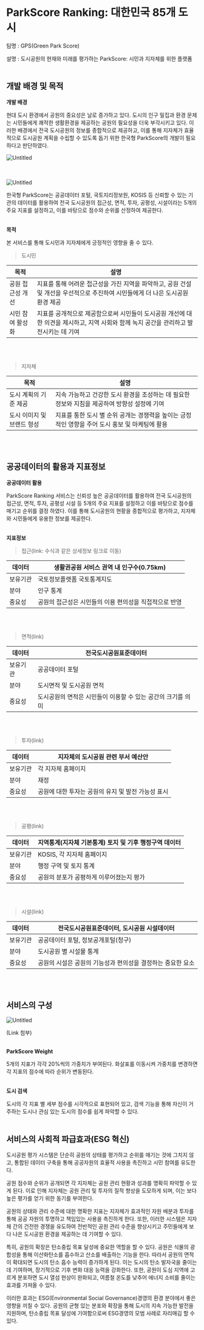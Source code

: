# ParkScore Ranking: 대한민국 85개 도시

팀명 : GPS(Green Park Score)

설명 : 도시공원의 현재와 미래를 평가하는 ParkScore: 시민과 지자체를 위한 플랫폼
</br><br/>

## 개발 배경 및 목적

**개발 배경**

현대 도시 환경에서 공원의 중요성은 날로 증가하고 있다. 도시의 인구 밀집과 환경 문제는 시민들에게 쾌적한 생활환경을 제공하는 공원의 필요성을 더욱 부각시키고 있다. 이러한 배경에서 전국 도시공원의 정보를 종합적으로 제공하고, 이를 통해 지자체가 효율적으로 도시공원 계획을 수립할 수 있도록 돕기 위한 한국형 ParkScore의 개발이 필요하다고 판단하였다.

![Untitled](https://prod-files-secure.s3.us-west-2.amazonaws.com/0c79766f-e6e5-47fb-bb1f-6711656123dd/33a9d38f-04ab-45ca-8479-4aa67fab7584/Untitled.png)

</br><br/>
![Untitled](https://prod-files-secure.s3.us-west-2.amazonaws.com/0c79766f-e6e5-47fb-bb1f-6711656123dd/c7501355-70c4-4995-8cda-b053090e4d61/Untitled.png)


한국형 ParkScore는 공공데이터 포털, 국토지리정보원, KOSIS 등 신뢰할 수 있는 기관의 데이터를 활용하여 전국 도시공원의 접근성, 면적, 투자, 공평성, 시설이라는 5개의 주요 지표를 설정하고, 이를 바탕으로 점수와 순위를 산정하여 제공한다.
</br><br/>

**목적**

본 서비스를 통해 도시민과 지자체에게 긍정적인 영향을 줄 수 있다.

> 도시민
> 

| 목적 | 설명 |
| --- | --- |
| 공원 접근성 개선 | 지표를 통해 어려운 접근성을 가진 지역을 파악하고, 공원 건설 및 개선을 우선적으로 추진하여 시민들에게 더 나은 도시공원 환경 제공 |
| 시민 참여 활성화 | 지표를 공개적으로 제공함으로써 시민들이 도시공원 개선에 대한 의견을 제시하고, 지역 사회와 함께 녹지 공간을 관리하고 발전시키는 데 기여 |

</br><br/>
> 지자체
> 

| 목적 | 설명 |
| --- | --- |
| 도시 계획의 기준 제공 | 지속 가능하고 건강한 도시 환경을 조성하는 데 필요한 정보와 지침을 제공하여 방향성 설정에 기여 |
| 도시 이미지 및 브랜드 형성 | 지표를 통한 도시 별 순위 공개는 경쟁력을 높이는 긍정적인 영향을 주어 도시 홍보 및 마케팅에 활용 |

</br><br/>
## 공공데이터의 활용과 지표정보

**공공데이터 활용**

ParkScore Ranking 서비스는 신뢰성 높은 공공데이터를 활용하여 전국 도시공원의 접근성, 면적, 투자, 공평성 시설 등 5개의 주요 지표를 설정하고 이를 바탕으로 점수를 매기고 순위를 결정 하였다. 이를 통해 도시공원의 현황을 종합적으로 평가하고, 지자체와 시민들에게 유용한 정보를 제공한다.
</br><br/>

**지표정보**

> 접근(link: 수식과 같은 상세정보 링크로 이동)
> 

| 데이터 | 생활권공원 서비스 권역 내 인구수(0.75km) |
| --- | --- |
| 보유기관 | 국토정보플랫폼 국토통계지도 |
| 분야 | 인구 통계 |
| 중요성 | 공원의 접근성은 시민들의 이용 편의성을 직접적으로 반영 |
</br><br/>

> 면적(link)
> 

| 데이터 | 전국도시공원표준데이터 |
| --- | --- |
| 보유기관 | 공공데이터 포털 |
| 분야 | 도시면적 및 도시공원 면적 |
| 중요성 | 도시공원의 면적은 시민들이 이용할 수 있는 공간의 크기를 의미 |
</br><br/>

> 투자(link)
> 

| 데이터 | 지자체의 도시공원 관련 부서 예산안 |
| --- | --- |
| 보유기관 | 각 지자체 홈페이지 |
| 분야 | 재정 |
| 중요성 | 공원에 대한 투자는 공원의 유지 및 발전 가능성 표시 |
</br><br/>

> 공평(link)
> 

| 데이터 | 지역통계(지자체 기본통계) 토지 및 기후 행정구역 데이터 |
| --- | --- |
| 보유기관 | KOSIS, 각 지자체 홈페이지 |
| 분야 | 행정 구역 및 토지 통계 |
| 중요성 | 공원의 분포가 공평하게 이루어졌는지 평가 |
</br><br/>

> 시설(link)
> 

| 데이터 | 전국도시공원표준데이터, 도시공원 시설데이터 |
| --- | --- |
| 보유기관 | 공공데이터 포털, 정보공개포털(청구) |
| 분야 | 도시공원 별 시설물 통계 |
| 중요성 | 공원의 시설은 공원의 기능성과 편의성을 결정하는 중요한 요소 |
</br><br/>

## 서비스의 구성

![Untitled](https://prod-files-secure.s3.us-west-2.amazonaws.com/0c79766f-e6e5-47fb-bb1f-6711656123dd/e56bad4e-931c-412b-811d-ea2a4da27ca1/Untitled.png)

(Link 첨부)
</br><br/>

**ParkScore Weight**

5개의 지표가 각각 20%씩의 가중치가 부여된다. 화살표를 이동시켜 가중치를 변경하면 각 지표의 점수에 따라 순위가 변동된다.
</br><br/>

**도시 검색**

도시의 각 지표 별 세부 점수를 시각적으로 표현되어 있고, 검색 기능을 통해 자신이 거주하는 도시나 관심 있는 도시의 점수를 쉽게 파악할 수 있다.
</br><br/>


## 서비스의 사회적 파급효과(ESG 혁신)

도시공원 평가 시스템은 단순히 공원의 상태를 평가하고 순위를 매기는 것에 그치지 않고, 통합된 데이터 구축을 통해 공공자원의 효율적 사용을 촉진하고 시민 참여를 유도한다.

공원 점수와 순위가 공개되면 각 지자체는 공원 관리 현황과 성과를 명확히 파악할 수 있게 된다. 이로 인해 지자체는 공원 관리 및 투자의 질적 향상을 도모하게 되며, 이는 보다 높은 평가를 얻기 위한 동기를 부여한다.

공원의 상태와 관리 수준에 대한 명확한 지표는 지자체가 효과적인 자원 배분과 투자를 통해 공공 자원의 투명하고 책임있는 사용을 촉진하게 한다. 또한, 이러한 시스템은 지자체 간의 건전한 경쟁을 유도하여 전반적인 공원 관리 수준을 향상시키고 주민들에게 보다 나은 도시공원 환경을 제공하는 데 기여할 수 있다.

특히, 공원의 확장은 탄소중립 목표 달성에 중요한 역할을 할 수 있다. 공원은 식물의 광합성을 통해 이산화탄소를 흡수하고 산소를 배출하는 기능을 한다. 따라서 공원의 면적이 확대되면 도시의 탄소 흡수 능력이 증가하게 된다. 이는 도시의 탄소 발자국을 줄이는 데 기여하며, 장기적으로 기후 변화 대응 능력을 강화한다. 또한, 공원이 도심 지역에 고르게 분포하면 도시 열섬 현상이 완화되고, 여름철 온도를 낮추어 에너지 소비를 줄이는 효과를 가져올 수 있다. 

이러한 효과는 ESG(Environmental Social Governance)경영의 환경 분야에서 좋은 영향을 끼칠 수 있다. 공원의 균형 있는 분포와 확장을 통해 도시의 지속 가능한 발전을 지원하며, 탄소중립 목표 달성에 기여함으로써 ESG경영의 모범 사례로 자리매김 할 수 있다.